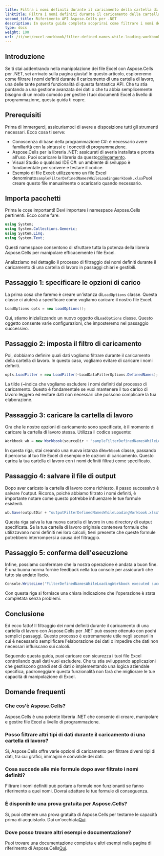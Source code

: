 ```yaml
---
title: Filtra i nomi definiti durante il caricamento della cartella di lavoro
linktitle: Filtra i nomi definiti durante il caricamento della cartella di lavoro
second_title: Riferimento API Aspose.Cells per .NET
description: In questa guida completa scoprirai come filtrare i nomi definiti durante il caricamento di una cartella di lavoro con Aspose.Cells per .NET.
type: docs
weight: 100
url: /it/net/excel-workbook/filter-defined-names-while-loading-workbook/
---
```

## Introduzione

Se ti stai addentrando nella manipolazione dei file Excel con Aspose.Cells per .NET, sei arrivato sulla pagina giusta! In questo articolo, esploreremo come filtrare i nomi definiti durante il caricamento di una cartella di lavoro, una delle tante potenti funzionalità di questa fantastica API. Che tu stia puntando a una gestione avanzata dei dati o che tu abbia semplicemente bisogno di un modo comodo per gestire i tuoi documenti Excel a livello di programmazione, questa guida ti copre.

## Prerequisiti

Prima di immergerci, assicuriamoci di avere a disposizione tutti gli strumenti necessari. Ecco cosa ti serve:

- Conoscenza di base della programmazione C#: è necessario avere familiarità con la sintassi e i concetti di programmazione.
-  Aspose.Cells per la libreria .NET: assicurati di averla installata e pronta all'uso. Puoi scaricare la libreria da questo[collegamento](https://releases.aspose.com/cells/net/).
- Visual Studio o qualsiasi IDE C#: un ambiente di sviluppo è fondamentale per scrivere e testare il codice.
-  Esempio di file Excel: utilizzeremo un file Excel denominato`sampleFilterDefinedNamesWhileLoadingWorkbook.xlsx`Puoi creare questo file manualmente o scaricarlo quando necessario.

## Importa pacchetti

Prima le cose importanti! Devi importare i namespace Aspose.Cells pertinenti. Ecco come fare:

```csharp
using System;
using System.Collections.Generic;
using System.Linq;
using System.Text;
```

Questi namespace consentono di sfruttare tutta la potenza della libreria Aspose.Cells per manipolare efficacemente i file Excel.

Analizziamo nel dettaglio il processo di filtraggio dei nomi definiti durante il caricamento di una cartella di lavoro in passaggi chiari e gestibili.

## Passaggio 1: specificare le opzioni di carico

 La prima cosa che faremo è creare un'istanza di`LoadOptions` classe. Questa classe ci aiuterà a specificare come vogliamo caricare il nostro file Excel.

```csharp
LoadOptions opts = new LoadOptions();
```

 Qui, stiamo inizializzando un nuovo oggetto di`LoadOptions` classe. Questo oggetto consente varie configurazioni, che imposteremo nel passaggio successivo.

## Passaggio 2: imposta il filtro di caricamento

Poi, dobbiamo definire quali dati vogliamo filtrare durante il caricamento della cartella di lavoro. In questo caso, vogliamo evitare di caricare i nomi definiti.

```csharp
opts.LoadFilter = new LoadFilter(~LoadDataFilterOptions.DefinedNames);
```

La tilde (~indica che vogliamo escludere i nomi definiti dal processo di caricamento. Questo è fondamentale se vuoi mantenere il tuo carico di lavoro leggero ed evitare dati non necessari che possono complicare la tua elaborazione.

## Passaggio 3: caricare la cartella di lavoro

Ora che le nostre opzioni di caricamento sono specificate, è il momento di caricare la cartella di lavoro stessa. Utilizza il codice seguente:

```csharp
Workbook wb = new Workbook(sourceDir + "sampleFilterDefinedNamesWhileLoadingWorkbook.xlsx", opts);
```

 In questa riga, stai creando una nuova istanza di`Workbook` classe, passando il percorso al tuo file Excel di esempio e le opzioni di caricamento. Questo carica la tua cartella di lavoro con i nomi definiti filtrati come specificato.

## Passaggio 4: salvare il file di output

Dopo aver caricato la cartella di lavoro come richiesto, il passo successivo è salvare l'output. Ricorda, poiché abbiamo filtrato i nomi definiti, è importante notare come questo potrebbe influenzare le tue formule esistenti.

```csharp
wb.Save(outputDir + "outputFilterDefinedNamesWhileLoadingWorkbook.xlsx");
```

Questa riga salva la tua nuova cartella di lavoro in una directory di output specificata. Se la tua cartella di lavoro originale conteneva formule che utilizzavano nomi definiti nei loro calcoli, tieni presente che queste formule potrebbero interrompersi a causa del filtraggio.

## Passaggio 5: conferma dell'esecuzione

Infine, possiamo confermare che la nostra operazione è andata a buon fine. È una buona norma fornire feedback nella tua console per assicurarti che tutto sia andato liscio.

```csharp
Console.WriteLine("FilterDefinedNamesWhileLoadingWorkbook executed successfully.");
```

Con questa riga si fornisce una chiara indicazione che l'operazione è stata completata senza problemi.

## Conclusione

Ed ecco fatto! Il filtraggio dei nomi definiti durante il caricamento di una cartella di lavoro con Aspose.Cells per .NET può essere ottenuto con pochi semplici passaggi. Questo processo è estremamente utile negli scenari in cui è necessario semplificare l'elaborazione dei dati o impedire che dati non necessari influiscano sui calcoli.

Seguendo questa guida, puoi caricare con sicurezza i tuoi file Excel controllando quali dati vuoi escludere. Che tu stia sviluppando applicazioni che gestiscono grandi set di dati o implementando una logica aziendale specifica, padroneggiare questa funzionalità non farà che migliorare le tue capacità di manipolazione di Excel.

## Domande frequenti

### Che cos'è Aspose.Cells?
Aspose.Cells è una potente libreria .NET che consente di creare, manipolare e gestire file Excel a livello di programmazione.

### Posso filtrare altri tipi di dati durante il caricamento di una cartella di lavoro?
Sì, Aspose.Cells offre varie opzioni di caricamento per filtrare diversi tipi di dati, tra cui grafici, immagini e convalide dei dati.

### Cosa succede alle mie formule dopo aver filtrato i nomi definiti?
Filtrare i nomi definiti può portare a formule non funzionanti se fanno riferimento a quei nomi. Dovrai adattare le tue formule di conseguenza.

### È disponibile una prova gratuita per Aspose.Cells?
 Sì, puoi ottenere una prova gratuita di Aspose.Cells per testarne le capacità prima di acquistarlo. Dai un'occhiata[Qui](https://releases.aspose.com/).

### Dove posso trovare altri esempi e documentazione?
 Puoi trovare una documentazione completa e altri esempi nella pagina di riferimento di Aspose.Cells[Qui](https://reference.aspose.com/cells/net/).